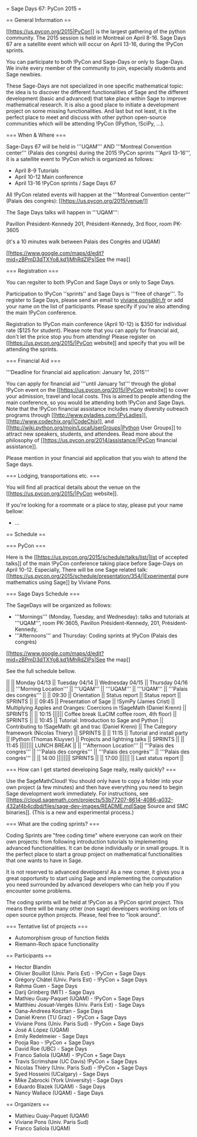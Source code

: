 = Sage Days 67: PyCon 2015 =

== General Information ==

[[https://us.pycon.org/2015|PyCon]] is the largest gathering of the python community. The 2015 session is held in Montreal on April 8-16. Sage Days 67 are a satellite event which will occur on April 13-16, during the !PyCon sprints.

You can participate to both !PyCon and Sage-Days or only to Sage-Days. We invite every member of the community to join, especially students and Sage newbies. 

These Sage-Days are not specialized in one specific mathematical topic: the idea is to discover the different functionalities of Sage and the different development (basic and advanced) that take place within Sage to improve mathematical research. It is also a good place to initiate a development project on some missing functionalities. And last but not least, it is the perfect place to meet and discuss with other python open-source communities which will be attending !PyCon (IPython, !SciPy, ...).

=== When & Where ===

Sage-Days 67 will be held in '''UQAM''' AND '''Montreal Convention center''' (Palais des congrès)  during the 2015 !PyCon sprints '''April 13-16''', it is a satellite event to !PyCon which is organized as follows:

 * April 8-9 Tutorials
 * April 10-12 Main conference
 * April 13-16 !PyCon sprints / Sage Days 67

All !PyCon related events will happen at the '''Montreal Convention center''' (Palais des congrès): [[https://us.pycon.org/2015/venue/]]

The Sage Days talks will happen in '''UQAM''':

Pavillon Président-Kennedy
201, Président-Kennedy,
3rd floor, room PK-3605

(it's a 10 minutes walk between Palais des Congrès and UQAM)

[[https://www.google.com/maps/d/edit?mid=zBPmD3dTXYo8.kd1jMhRdZIPs|See the map]]


=== Registration ===

You can regsiter to both !PyCon and Sage Days or only to Sage Days.

Participation to !PyCon ''sprints'' and Sage Days is '''free of charge'''. To register to Sage Days, please send an email to viviane.pons@lri.fr or add your name on the list of participants. Please specify if you're also attending the main !PyCon conference. 

Registration to !PyCon main conference (April 10-12) is &#36;350 for individual rate (&#36;125 for student). Please note that you can apply for financial aid, don't let the price stop you from attending! Please register on [[https://us.pycon.org/2015/|PyCon website]] and specify that you will be attending the sprints. 

=== Financial Aid ===

'''Deadline for financial aid application: January 1st, 2015'''

You can apply for financial aid '''until January 1st''' through the global !PyCon event on the [[https://us.pycon.org/2015/|PyCon website]] to cover your admission, travel and local costs. This is aimed to people attending the main conference, so you would be attending both !PyCon and Sage Days. Note that the !PyCon financial assistance includes many diversity outreach programs through [[http://www.pyladies.com/|PyLadies]], [[http://www.codechix.org/|CodeChix]], and [[http://wiki.python.org/moin/LocalUserGroups|Python User Groups]] to attract new speakers, students, and attendees. Read more about the philosophy of [[https://us.pycon.org/2014/assistance/|PyCon financial assistance]].

Please mention in your financial aid application that you wish to attend the Sage days.

=== Lodging, transportations etc. ===

You will find all practical details about the venue on the [[https://us.pycon.org/2015/|PyCon website]]. 

If you're looking for a roommate or a place to stay, please put your name bellow:

 * ...

== Schedule ==

=== PyCon ===

Here is  the [[https://us.pycon.org/2015/schedule/talks/list/|list of accepted talks]] of the main !PyCon conference taking place before Sage-Days on April 10-12. Especially, There will be one Sage related talk: [[https://us.pycon.org/2015/schedule/presentation/354/|Experimental pure mathematics using Sage]] by Viviane Pons. 

=== Sage Days Schedule ===

The SageDays will be organized as follows: 
 
 * '''Mornings''' (Monday, Tuesday, and Wednesday): talks and tutorials at '''UQAM''', room PK-3605, Pavillon Président-Kennedy, 201, Président-Kennedy,
 * '''Afternoons''' and Thursday: Coding sprints at !PyCon (Palais des congrès)

[[https://www.google.com/maps/d/edit?mid=zBPmD3dTXYo8.kd1jMhRdZIPs|See the map]]

See the full schedule bellow.


||  || Monday 04/13 || Tuesday 04/14 || Wednesday 04/15 || Thursday 04/16 ||
|| '''Morning Location''' || '''UQAM''' || '''UQAM''' || '''UQAM''' || '''Palais des congrès''' ||
|| 09:30 || Orientation || Status report || Status report || SPRINTS ||
|| 09:45 || Presentation of Sage || !SymPy (James Crist) || Multiplying Apples and Oranges: Coercions in !SageMath (Daniel Krenn) || SPRINTS ||
|| 10:15 |||||| Coffee break (LaCIM coffee room, 4th floor) || SPRINTS ||
|| 10:45 || Tutorial: Introduction to Sage and Python || Contributing to !SageMath: git and trac (Daniel Krenn) || The Category framework (Nicolas Thiery) || SPRINTS ||
|| 11:15 || Tutorial and install party || IPython (Thomas Kluyver) || Projects and lightning talks || SPRINTS ||
|| 11:45 |||||||| LUNCH BREAK ||
|| '''Afternoon Location''' || '''Palais des congrès''' || '''Palais des congrès''' || '''Palais des congrès''' || '''Palais des congrès''' ||
|| 14:00 |||||||| SPRINTS ||
|| 17:00 |||||| || Last status report ||

=== How can I get started developing Sage really, really quickly? ===

Use the SageMathCloud! You should only have to copy a folder into your own project (a few minutes) and then have everything you need to begin Sage development work immediately. For instructions, see [[https://cloud.sagemath.com/projects/53b77207-8614-4086-a032-432af4b4cdbd/files/sage-dev-images/README.md|Sage Source and SMC binaries]]. (This is a new and experimental process.)

=== What are the coding sprints? ===

Coding Sprints are "free coding time" where everyone can work on their own projects: from following introduction tutorials to implementing advanced functionalities. It can be done individually or in small groups. It is the perfect place to start a group project on mathematical functionalities that one wants to have in Sage.

It is not reserved to advanced developers! As a new comer, it gives you a great opportunity to start using Sage and implementing the computation you need surrounded by advanced developers who can help you if you encounter some problems. 

The coding sprints will be held at !PyCon as a !PyCon sprint project. This means there will be many other (non sage) developers working on lots of open source python projects. Please, feel free to "look around". 

=== Tentative list of projects ===

 * Automorphism group of function fields
 * Riemann-Roch space functionality

== Participants ==

 * Hector Blandin 
 * Olivier Bouillot (Univ. Paris Est) - !PyCon + Sage Days
 * Grégory Châtel (Univ. Paris Est) - !PyCon + Sage Days
 * Rahma Guen - Sage Days
 * Darij Grinberg (MIT) - Sage Days
 * Mathieu Guay-Paquet (UQAM) - !PyCon + Sage Days
 * Matthieu Josuat-Vergès (Univ. Paris Est) - Sage Days
 * Oana-Andreea Kosztan - Sage Days
 * Daniel Krenn (TU Graz) - !PyCon + Sage Days
 * Viviane Pons (Univ. Paris Sud) - !PyCon + Sage Days
 * José A López (UQAM) 
 * Emily Redelmeier - Sage Days
 * Pooja Rao - !PyCon + Sage Days
 * David Roe (UBC) - Sage Days
 * Franco Saliola (UQAM) - !PyCon + Sage Days
 * Travis Scrimshaw (UC Davis) !PyCon + Sage Days
 * Nicolas Thiéry (Univ. Paris Sud) - !PyCon + Sage Days
 * Syed Hosseini (UCalgary) - Sage Days
 * Mike Zabrocki (York University) - Sage Days
 * Eduardo Blazek (UQAM) - Sage Days
 * Nancy Wallace (UQAM) - Sage Days

== Organizers ==

 * Mathieu Guay-Paquet (UQAM)
 * Viviane Pons (Univ. Paris Sud) 
 * Franco Saliola (UQAM)
